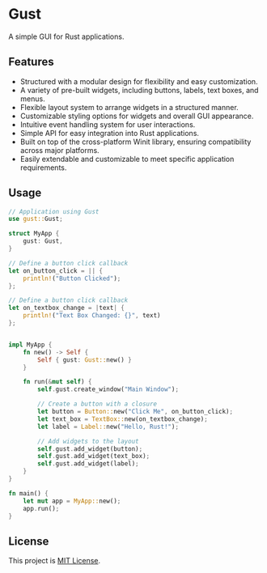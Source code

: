 # Gust

A simple GUI for Rust applications.

## Features

- Structured with a modular design for flexibility and easy customization.
- A variety of pre-built widgets, including buttons, labels, text boxes, and menus.
- Flexible layout system to arrange widgets in a structured manner.
- Customizable styling options for widgets and overall GUI appearance.
- Intuitive event handling system for user interactions.
- Simple API for easy integration into Rust applications.
- Built on top of the cross-platform Winit library, ensuring compatibility across major platforms.
- Easily extendable and customizable to meet specific application requirements.


## Usage

```rust
// Application using Gust
use gust::Gust;

struct MyApp {
    gust: Gust,
}

// Define a button click callback
let on_button_click = || {
    println!("Button Clicked");
};

// Define a button click callback
let on_textbox_change = |text| {
    println!("Text Box Changed: {}", text)
};


impl MyApp {
    fn new() -> Self {
        Self { gust: Gust::new() }
    }

    fn run(&mut self) {
        self.gust.create_window("Main Window");

        // Create a button with a closure
        let button = Button::new("Click Me", on_button_click);
        let text_box = TextBox::new(on_textbox_change);
        let label = Label::new("Hello, Rust!");

        // Add widgets to the layout
        self.gust.add_widget(button);
        self.gust.add_widget(text_box);
        self.gust.add_widget(label);
    }
}

fn main() {
    let mut app = MyApp::new();
    app.run();
}
```

## License

This project is [MIT License](LICENSE).

